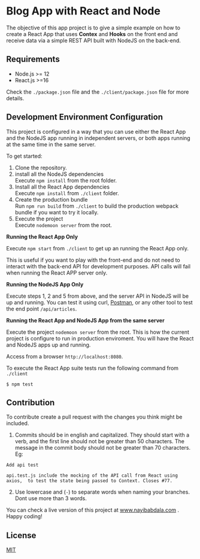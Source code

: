 # Blog App with React and Node

The objective of this app project is to give a simple example on how to create a React App that uses <strong>Contex</strong> and <strong>Hooks</strong> on the front end and receive data via a simple REST API built with NodeJS on the back-end.

## Requirements

- Node.js >= 12
- React.js >=16

Check the `./package.json` file and the `./client/package.json` file for more details.

## Development Environment Configuration

This project is configured in a way that you can use either the React App and the NodeJS app running in independent servers, or both apps running at the same time in the same server.

To get started:

1. Clone the repository.
2. install all the NodeJS dependencies <br/>
   Execute `npm install` from the root folder.
3. Install all the React App dependencies <br/>
   Execute `npm install` from `./client` folder.
4. Create the production bundle <br/>
   Run `npm run build` from `./client` to build the production webpack bundle if you want to try it locally.
5. Execute the project <br/>
   Execute `nodemoon server` from the root.

<strong> Running the React App Only</strong>

Execute `npm start` from `./client` to get up an running the React App only.

This is useful if you want to play with the front-end and do not need to interact with the back-end API for development purposes. API calls will fail when running the React APP server only.

<strong> Running the NodeJS App Only</strong>

Execute steps 1, 2 and 5 from above, and the server API in NodeJS will be up and running. You can test it using curl, <a href="https://www.postman.com/" target="_blank">Postman</a>, or any other tool to test the end point `/api/articles`.

<strong> Running the React App and NodeJS App from the same server </strong>

Execute the project `nodemoon server` from the root. This is how the current project is configure to run in production enviroment. You will have the React and NodeJS apps up and running.

Access from a browser `http://localhost:8080`.

To execute the React App suite tests run the following command from `./client` <br />

```
$ npm test
```

## Contribution

To contribute create a pull request with the changes you think might be included.

1. Commits should be in english and capitalized. They should start with a verb, and the first line should not be greater than 50 characters. The message in the commit body should not be greater than 70 characters. Eg:

```
Add api test

api.test.js include the mocking of the API call from React using axios,  to test the state being passed to Context. Closes #77.
```

2. Use lowercase and (`-`) to separate words when naming your branches. Dont use more than 3 words.

You can check a live version of this project at <a href="http://www.nayibabdala.com" target="_blanc">www.nayibabdala.com</a> . Happy coding!

## License

<a href="https://opensource.org/licenses/MIT" target="_blank">MIT</a>
